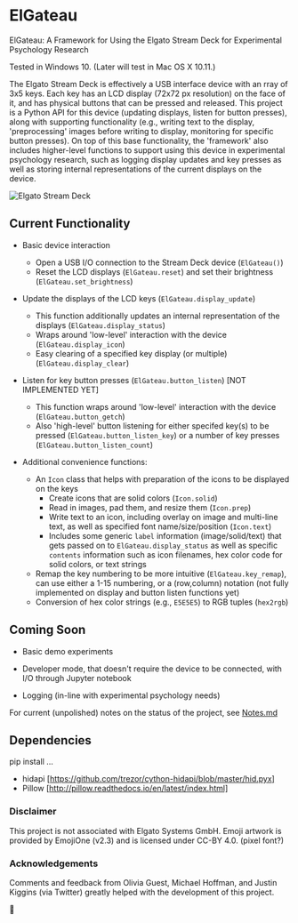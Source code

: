 # ElGateau
ElGateau: A Framework for Using the Elgato Stream Deck for Experimental Psychology Research

Tested in Windows 10.
(Later will test in Mac OS X 10.11.)

The Elgato Stream Deck is effectively a USB interface device with an rray of 3x5 keys. Each key has an LCD display (72x72 px resolution) on the face of it, and has physical buttons that can be pressed and released. This project is a Python API for this device (updating displays, listen for button presses), along with supporting functionality (e.g., writing text to the display, 'preprocessing' images before writing to display, monitoring for specific button presses). On top of this base functionality, the 'framework' also includes higher-level functions to support using this device in experimental psychology research, such as logging display updates and key presses as well as storing internal representations of the current displays on the device.

![Elgato Stream Deck](https://cdn.vox-cdn.com/uploads/chorus_image/image/54298497/91fukDTbNVL._SL1500_.0.jpg)


## Current Functionality

- Basic device interaction
	* Open a USB I/O connection to the Stream Deck device (`ElGateau()`)
	* Reset the LCD displays (`ElGateau.reset`) and set their brightness (`ElGateau.set_brightness`)

- Update the displays of the LCD keys (`ElGateau.display_update`)
	* This function additionally updates an internal representation of the displays (`ElGateau.display_status`)
	* Wraps around 'low-level' interaction with the device (`ElGateau.display_icon`)
	* Easy clearing of a specified key display (or multiple) (`ElGateau.display_clear`)

- Listen for key button presses (`ElGateau.button_listen`) [NOT IMPLEMENTED YET]
	* This function wraps around 'low-level' interaction with the device (`ElGateau.button_getch`)
	* Also 'high-level' button listening for either specifed key(s) to be pressed (`ElGateau.button_listen_key`) or a number of key presses (`ElGateau.button_listen_count`)

- Additional convenience functions:
	* An `Icon` class that helps with preparation of the icons to be displayed on the keys
		+ Create icons that are solid colors (`Icon.solid`)
		+ Read in images, pad them, and resize them (`Icon.prep`)
		+ Write text to an icon, including overlay on image and multi-line text, as well as specified font name/size/position (`Icon.text`)
		+ Includes some generic `label` information (image/solid/text) that gets passed on to `ElGateau.display_status` as well as specific `contents` information such as icon filenames, hex color code for solid colors, or text strings
	* Remap the key numbering to be more intuitive (`ElGateau.key_remap`), can use either a 1-15 numbering, or a (row,column) notation (not fully implemented on display and button listen functions yet)
	* Conversion of hex color strings (e.g., `E5E5E5`) to RGB tuples (`hex2rgb`)


## Coming Soon

- Basic demo experiments

- Developer mode, that doesn't require the device to be connected, with I/O through Jupyter notebook

- Logging (in-line with experimental psychology needs)

For current (unpolished) notes on the status of the project, see [Notes.md](Notes.md)


## Dependencies
pip install ...
- hidapi [https://github.com/trezor/cython-hidapi/blob/master/hid.pyx]
- Pillow [http://pillow.readthedocs.io/en/latest/index.html]


### Disclaimer

This project is not associated with Elgato Systems GmbH. 
Emoji artwork is provided by EmojiOne (v2.3) and is licensed under CC-BY 4.0.
(pixel font?)


### Acknowledgements

Comments and feedback from Olivia Guest, Michael Hoffman, and Justin Kiggins (via Twitter) greatly helped with the development of this project.

:cake: